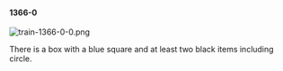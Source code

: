 #### 1366-0
![train-1366-0-0.png](https://github.com/lil-lab/nlvr/raw/master/nlvr/train/images/19/train-1366-0-0.png "train-1366-0-0.png")

There is a box with a blue square and at least two black items including circle.